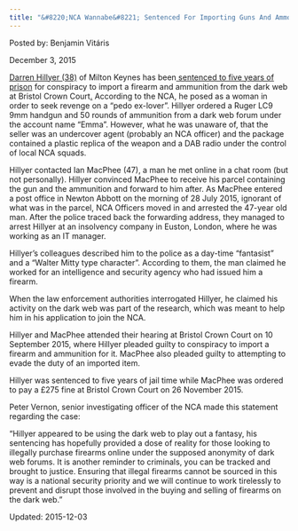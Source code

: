 ```yaml
---
title: "&#8220;NCA Wannabe&#8221; Sentenced For Importing Guns And Ammo"
---
```


Posted by: Benjamin Vitáris 

<span>December 3, 2015</span>

<p><a href="/2015/09/10/dark-web-gun-fantasist-pleads-guilty/">Darren Hillyer (38)</a> of Milton Keynes has been<a href="http://www.nationalcrimeagency.gov.uk/news/752-dark-web-gun-fantasist-who-wanted-to-be-an-nca-officer"> sentenced to five years of prison</a> for conspiracy to import a firearm and ammunition from the dark web at Bristol Crown Court<a href="http://www.nationalcrimeagency.gov.uk/news/752-dark-web-gun-fantasist-who-wanted-to-be-an-nca-officer">.</a> According to the NCA, he posed as a woman in order to seek revenge on a “pedo ex-lover”. Hillyer ordered a Ruger LC9 9mm handgun and 50 rounds of ammunition from a dark web forum under the account name “Emma”. However, what he was unaware of, that the seller was an undercover agent (probably an NCA officer) and the package contained a plastic replica of the weapon and a DAB radio under the control of local NCA squads.</p>
<p>Hillyer contacted Ian MacPhee (47), a man he met online in a chat room (but not personally). Hillyer convinced MacPhee to receive his parcel containing the gun and the ammunition and forward to him after. As MacPhee entered a post office in Newton Abbott on the morning of 28 July 2015, ignorant of what was in the parcel, NCA Officers moved in and arrested the 47-year old man. After the police traced back the forwarding address, they managed to arrest Hillyer at an insolvency company in Euston, London, where he was working as an IT manager.</p>
<p>Hillyer’s colleagues described him to the police as a day-time “fantasist” and a “Walter Mitty type character”. According to them, the man claimed he worked for an intelligence and security agency who had issued him a firearm.</p>
<p>When the law enforcement authorities interrogated Hillyer, he claimed his activity on the dark web was part of the research, which was meant to help him in his application to join the NCA.</p>
<p>Hillyer and MacPhee attended their hearing at Bristol Crown Court on 10 September 2015, where Hillyer pleaded guilty to conspiracy to import a firearm and ammunition for it. MacPhee also pleaded guilty to attempting to evade the duty of an imported item.</p>
<p>Hillyer was sentenced to five years of jail time while MacPhee was ordered to pay a £275 fine at Bristol Crown Court on 26 November 2015.</p>
<p>Peter Vernon, senior investigating officer of the NCA made this statement regarding the case:</p>
<p>&#8220;Hillyer appeared to be using the dark web to play out a fantasy, his sentencing has hopefully provided a dose of reality for those looking to illegally purchase firearms online under the supposed anonymity of dark web forums. It is another reminder to criminals, you can be tracked and brought to justice. Ensuring that illegal firearms cannot be sourced in this way is a national security priority and we will continue to work tirelessly to prevent and disrupt those involved in the buying and selling of firearms on the dark web.”</p>

Updated: 2015-12-03


